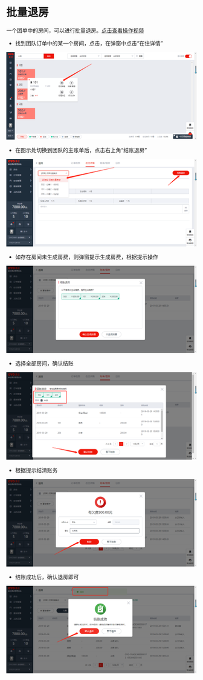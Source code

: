 # 批量退房

一个团单中的房间，可以进行批量退房。[点击查看操作视频](http://crs-pms-vidio.oss-cn-beijing.aliyuncs.com/%E6%89%B9%E9%87%8F%E9%80%80%E6%88%BF.mp4)

* 找到团队订单中的某一个房间，点击，在弹窗中点击“在住详情”

![](../../../.gitbook/assets/image%20%2828%29.png)

* 在图示处切换到团队的主账单后，点击右上角“结账退房”

![](../../../.gitbook/assets/image%20%28397%29.png)

* 如存在房间未生成房费，则弹窗提示生成房费，根据提示操作

![](../../../.gitbook/assets/image%20%28286%29.png)

* 选择全部房间，确认结账

![](../../../.gitbook/assets/image%20%28230%29.png)

* 根据提示结清账务

![](../../../.gitbook/assets/image%20%28399%29.png)

* 结账成功后，确认退房即可

![](../../../.gitbook/assets/image%20%28219%29.png)

